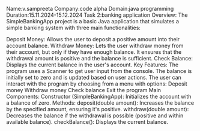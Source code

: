 Name:v.sampreeta
Company:code alpha
Domain:java programming
Duration:15.11.2024-15.12.2024
Task 2:banking application
Overview:
The SimpleBankingApp project is a basic Java application that simulates a simple banking system with three main functionalities:

Deposit Money: Allows the user to deposit a positive amount into their account balance.
Withdraw Money: Lets the user withdraw money from their account, but only if they have enough balance. It ensures that the withdrawal amount is positive and the balance is sufficient.
Check Balance: Displays the current balance in the user's account.
Key Features:
The program uses a Scanner to get user input from the console.
The balance is initially set to zero and is updated based on user actions.
The user can interact with the program by choosing from a menu with options:
Deposit money
Withdraw money
Check balance
Exit the program
Main Components:
Constructor (SimpleBankingApp): Initializes the account with a balance of zero.
Methods:
deposit(double amount): Increases the balance by the specified amount, ensuring it's positive.
withdraw(double amount): Decreases the balance if the withdrawal is possible (positive and within available balance).
checkBalance(): Displays the current balance.



